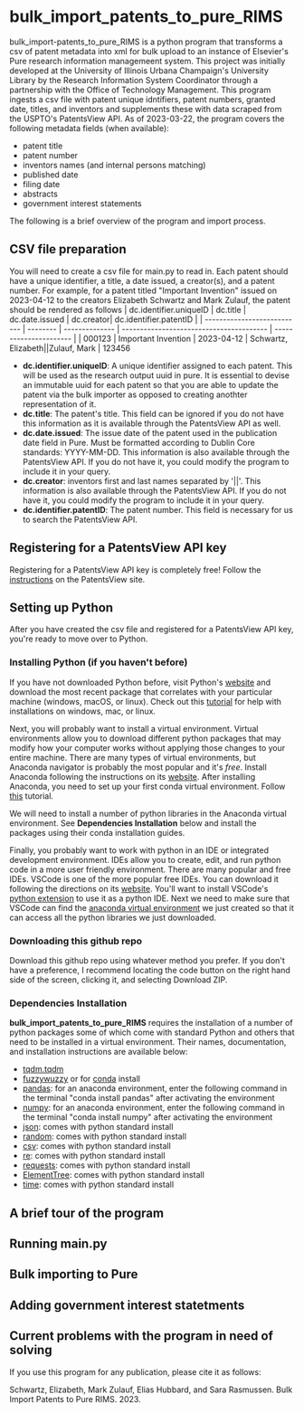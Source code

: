 # bulk_import_patents_to_pure_RIMS

bulk_import-patents_to_pure_RIMS is a python program that transforms a csv of patent metadata into xml for bulk upload to an instance of Elsevier's Pure research information managemeent system. This project was initially developed at the University of Illinois Urbana Champaign's University Library by the Research Information System Coordinator through a partnership with the Office of Technology Management. This program ingests a csv file with patent unique idntifiers, patent numbers, granted date, titles, and inventors and supplements these with data scraped from the USPTO's PatentsView API. As of 2023-03-22, the program covers the following metadata fields (when available):

- patent title
- patent number
- inventors names (and internal persons matching)
- published date
- filing date
- abstracts
- government interest statements

The following is a brief overview of the program and import process.

## CSV file preparation 

You will need to create a csv file for main.py to read in. Each patent should have a unique identifier, a title, a date issued, a creator(s), and a patent number. For example, for a patent titled "Important Invention" issued on 2023-04-12 to the creators Elizabeth Schwartz and Mark Zulauf, the patent should be rendered as follows
| dc.identifier.uniqueID      | dc.title | dc.date.issued | dc.creator| dc.identifier.patentID |
| --------------------------- | -------- | -------------- | ---------------------------------------- | ---------------------- |
| 000123                 | Important Invention    | 2023-04-12     | Schwartz, Elizabeth&#124;&#124;Zulauf, Mark |  123456

- **dc.identifier.uniqueID**: A unique identifier assigned to each patent. This will be used as the research output uuid in pure. It is essential to devise an immutable uuid for each patent so that you are able to update the patent via the bulk importer as opposed to creating anothter representation of it. 
- **dc.title**: The patent's title. This field can be ignored if you do not have this information as it is available through the PatentsView API as well.
- **dc.date.issued**: The issue date of the patent used in the publication date field in Pure. Must be formatted according to Dublin Core standards: YYYY-MM-DD. This information is also available through the PatentsView API. If you do not have it, you could modify the program to include it in your query.
- **dc.creator**: inventors first and last names separated by '||'. This information is also available through the PatentsView API. If you do not have it, you could modify the program to include it in your query.
- **dc.identifier.patentID**: The patent number. This field is necessary for us to search the PatentsView API. 


## Registering for a PatentsView API key
Registering for a PatentsView API key is completely free! Follow the [instructions](https://patentsview.org/apis/keyrequest) on the PatentsView site.

## Setting up Python

After you have created the csv file and registered for a PatentsView API key, you're ready to move over to Python. 

### Installing Python (if you haven't before)
If you have not downloaded Python before, visit Python's [website](https://www.python.org/downloads/) and download the most recent package that correlates with your particular machine (windows, macOS, or linux). Check out this [tutorial](https://realpython.com/installing-python/) for help with installations on windows, mac, or linux.

Next, you will probably want to install a virtual environment. Virtual environments allow you to download different python packages that may modify how your computer works without applying those changes to your entire machine. There are many types of virtual environments, but Anaconda navigator is probably the most popular and it's *free*. Install Anaconda following the instructions on its [website](https://docs.anaconda.com/anaconda/install/index.html). After installing Anaconda, you need to set up your first conda virtual environment. Follow [this](https://conda.io/projects/conda/en/latest/user-guide/getting-started.html) tutorial. 

We will need to install a number of python libraries in the Anaconda virtual environment. See **Dependencies Installation** below and install the packages using their conda installation guides.

Finally, you probably want to work with python in an IDE or integrated development environment. IDEs allow you to create, edit, and run python code in a more user friendly environment. There are many popular and free IDEs. VSCode is one of the more popular free IDEs. You can download it following the directions on its [website](https://code.visualstudio.com/download). You'll want to install VSCode's [python extension](https://code.visualstudio.com/docs/python/python-tutorial) to use it as a python IDE. Next we need to make sure that VSCode can find the [anaconda virtual environment](https://code.visualstudio.com/docs/python/environments) we just created so that it can access all the python libraries we just downloaded.

### Downloading this github repo

Download this github repo using whatever method you prefer. If you don't have a preference, I recommend locating the code button on the right hand side of the screen, clicking it, and selecting Download ZIP. 

### Dependencies Installation 

**bulk_import_patents_to_pure_RIMS** requires the installation of a number of python packages some of which come with standard Python and others that need to be installed in a virtual environment. Their names, documentation, and installation instructions are available below: 
- [tqdm.tqdm](https://tqdm.github.io/)  
- [fuzzywuzzy](https://pypi.org/project/fuzzywuzzy/) or for [conda](https://anaconda.org/conda-forge/fuzzywuzzy) install
- [pandas](https://pandas.pydata.org/docs/getting_started/install.html): for an anaconda environment, enter the following command in the terminal "conda install pandas" after activating the environment
- [numpy](https://numpy.org/install/): for an anaconda environment, enter the following command in the terminal "conda install numpy" after activating the environment
- [json](https://docs.python.org/3/library/json.html): comes with python standard install
- [random](https://docs.python.org/3/library/random.html): comes with python standard install
- [csv](https://docs.python.org/3/library/csv.html): comes with python standard install
- [re](https://docs.python.org/3/library/re.html): comes with python standard install
- [requests](https://docs.python-requests.org/en/latest/): comes with python standard install
- [ElementTree](https://docs.python.org/3/library/xml.etree.elementtree.html): comes with python standard install
- [time](https://docs.python.org/3/library/time.html): comes with python standard install



## A brief tour of the program

## Running main.py

## Bulk importing to Pure

## Adding government interest statetments

## Current problems with the program in need of solving

If you use this program for any publication, please cite it as follows: 

Schwartz, Elizabeth, Mark Zulauf, Elias Hubbard, and Sara Rasmussen. Bulk Import Patents to Pure RIMS. 2023. 

